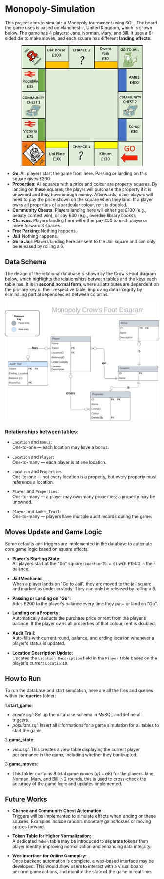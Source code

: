 # Monopoly-Simulation

This project aims to simulate a Monopoly tournament using SQL. The board the game uses is based on Manchester, United Kingdom, which is shown below. The game has 4 players: Jane, Norman, Mary, and Bill. It uses a 6-sided die to make moves, and each square has different **landing effects**:

<p align="center">
  <img src="monopoly.jpg"/>
</p>

- **Go**: All players start the game from here. Passing or landing on this square gives £200.
- **Properties**: All squares with a price and colour are property squares. By landing on these squares, the player will purchase the property if it is unowned and they have enough money. Afterwards, other players will need to pay the price shown on the square when they land. If a player owns all properties of a particular colour, rent is doubled.
- **Community Chests**: Players landing here will either get £100 (e.g., beauty contest win), or pay £30 (e.g., overdue library books).
- **Chances**: Players landing here will either pay £50 to each player or move forward 3 spaces.
- **Free Parking**: Nothing happens.
- **Jail**: Nothing happens.
- **Go to Jail**: Players landing here are sent to the Jail square and can only be released by rolling a 6.

## Data Schema

The design of the relational database is shown by the Crow's Foot diagram below, which highlights the relationships between tables and the keys each table has. It is in **second normal form**, where all attributes are dependent on the primary key of their respective table, improving data integrity by eliminating partial dependencies between columns.

<p align="center">
  <img src="monopoly_cfd.svg"/>
</p>

### Relationships between tables:

- `Location` and `Bonus`:  
  One-to-one — each location may have a bonus.

- `Location` and `Player`:  
  One-to-many — each player is at one location.

- `Location` and `Properties`:  
  One-to-one — not every location is a property, but every property must reference a location.

- `Player` and `Properties`:  
  One-to-many — a player may own many properties; a property may be unowned.

- `Player` and `Audit_Trail`:  
  One-to-many — players have multiple audit records during the game.

## Moves Update and Game Logic

Some defaults and triggers are implemented in the database to automate core game logic based on square effects:

- **Player's Starting State**:  
  All players start at the "Go" square (`LocationID = 0`) with £1500 in their balance.

- **Jail Mechanic**:  
  When a player lands on "Go to Jail", they are moved to the jail square and marked as under custody. They can only be released by rolling a 6.

- **Passing or Landing on "Go"**:  
  Adds £200 to the player's balance every time they pass or land on "Go".

- **Landing on a Property**:  
  Automatically deducts the purchase price or rent from the player's balance. If the player owns all properties of that colour, rent is doubled.

- **Audit Trail**:  
  Auto-fills with current round, balance, and ending location whenever a player's status is updated.

- **Location Description Update**:  
  Updates the `Location Description` field in the `Player` table based on the player's current `LocationID`.

## How to Run

To run the database and start simulation, here are all the files and queries within the **queries** folder:

1.**start_game**:
  - *create.sql*: Set up the database schema in MySQL and define all triggers.
  - *populate.sql*: Insert all informations for a game simulation for all tables to start the game.

2.**game_state**:
  - *view.sql*: This creates a view table displaying the current player performance in the game, including whether they bankrupted.

3.**game_moves**:
  - This folder contains 8 total game moves (*q1* ~ *q8*) for the players Jane, Norman, Mary, and Bill in 2 rounds, this is used to cross-check the accuracy of the game logic and updates implemented.

## Future Works

- **Chance and Community Chest Automation:**  
  Triggers will be implemented to simulate effects when landing on these squares. Examples include random monetary gains/losses or moving spaces forward.

- **Token Table for Higher Normalization:**  
  A dedicated `Token` table may be introduced to separate tokens from player identity, improving normalization and enhancing data integrity.

- **Web Interface for Online Gameplay:**  
  Once backend automation is complete, a web-based interface may be developed. This would allow users to interact with a visual board, perform game actions, and monitor the state of the game in real time.
